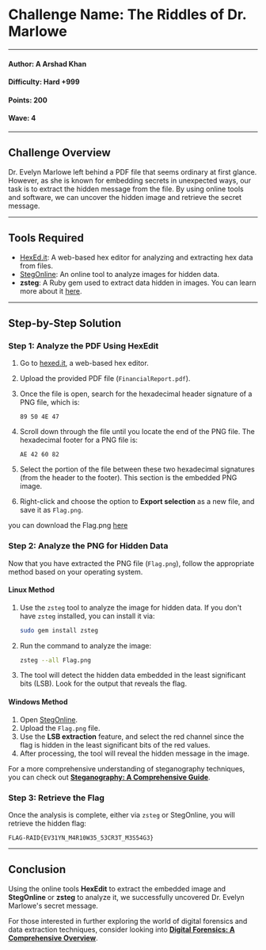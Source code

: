# Challenge Name: **The Riddles of Dr. Marlowe**

---

#### Author: A Arshad Khan

#### Difficulty: Hard +999

#### Points: 200

#### Wave: 4

---

## Challenge Overview

Dr. Evelyn Marlowe left behind a PDF file that seems ordinary at first glance. However, as she is known for embedding secrets in unexpected ways, our task is to extract the hidden message from the file. By using online tools and software, we can uncover the hidden image and retrieve the secret message.

---

## Tools Required

- [HexEd.it](https://hexed.it/): A web-based hex editor for analyzing and extracting hex data from files.
- [StegOnline](https://georgeom.net/StegOnline/image): An online tool to analyze images for hidden data.
- **zsteg**: A Ruby gem used to extract data hidden in images. You can learn more about it [here](https://github.com/zed-0xff/zsteg).

---

## Step-by-Step Solution

### Step 1: Analyze the PDF Using HexEdit

1. Go to [hexed.it](https://hexed.it/), a web-based hex editor.

2. Upload the provided PDF file (`FinancialReport.pdf`).

3. Once the file is open, search for the hexadecimal header signature of a PNG file, which is:

   ```text
   89 50 4E 47
   ```

4. Scroll down through the file until you locate the end of the PNG file. The hexadecimal footer for a PNG file is:

   ```text
   AE 42 60 82
   ```

5. Select the portion of the file between these two hexadecimal signatures (from the header to the footer). This section is the embedded PNG image.

6. Right-click and choose the option to **Export selection** as a new file, and save it as `Flag.png`.

you can download the Flag.png [here](/Solution-Files/The-Riddles-of-Dr.Marlowe/Flag.png)

### Step 2: Analyze the PNG for Hidden Data

Now that you have extracted the PNG file (`Flag.png`), follow the appropriate method based on your operating system.

#### **Linux Method**

1. Use the `zsteg` tool to analyze the image for hidden data. If you don't have `zsteg` installed, you can install it via:

   ```bash
   sudo gem install zsteg
   ```

2. Run the command to analyze the image:

   ```bash
   zsteg --all Flag.png
   ```

3. The tool will detect the hidden data embedded in the least significant bits (LSB). Look for the output that reveals the flag.

#### **Windows Method**

1. Open [StegOnline](https://georgeom.net/StegOnline/image).
2. Upload the `Flag.png` file.
3. Use the **LSB extraction** feature, and select the red channel since the flag is hidden in the least significant bits of the red values.
4. After processing, the tool will reveal the hidden message in the image.

For a more comprehensive understanding of steganography techniques, you can check out **[Steganography: A Comprehensive Guide](https://medium.com/@FourOctets/ctf-tidbits-part-1-steganography-ea76cc526b40)**.

### Step 3: Retrieve the Flag

Once the analysis is complete, either via `zsteg` or StegOnline, you will retrieve the hidden flag:

```text
FLAG-RAID{EV31YN_M4R10W35_53CR3T_M3S54G3}
```

---

## Conclusion

Using the online tools **HexEdit** to extract the embedded image and **StegOnline** or **zsteg** to analyze it, we successfully uncovered Dr. Evelyn Marlowe's secret message.

For those interested in further exploring the world of digital forensics and data extraction techniques, consider looking into **[Digital Forensics: A Comprehensive Overview](https://www.ibm.com/topics/digital-forensics)**.
